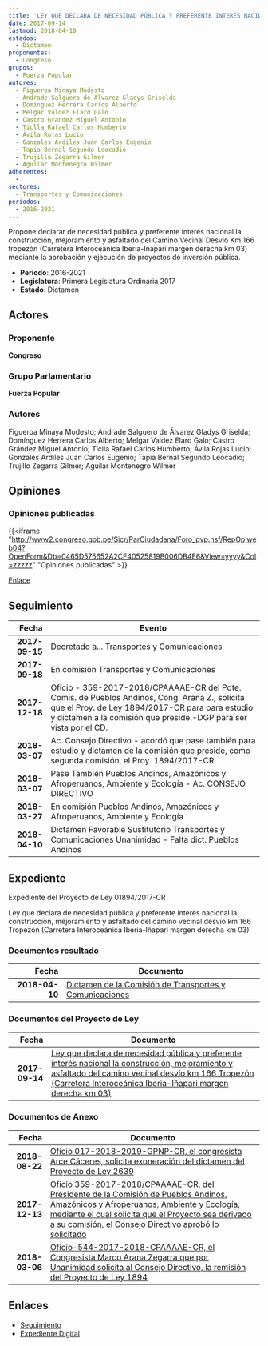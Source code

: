 ```yaml
---
title: 'LEY QUE DECLARA DE NECESIDAD PÚBLICA Y PREFERENTE INTERÉS NACIONAL LA CONSTRUCCIÓN, MEJORAMIENTO Y ASFALTADO DEL CAMINO VECINAL DESVÍO KM 166 "TROPEZÓN" (CARRETERA INTEROCEÁNICA IBERIA-IÑAPARI MARGEN DERECHA KM 03).'
date: 2017-09-14
lastmod: 2018-04-10
estados: 
  - Dictamen
proponentes: 
  - Congreso
grupos: 
  - Fuerza Popular
autores: 
  - Figueroa Minaya Modesto
  - Andrade Salguero de Álvarez Gladys Griselda
  - Domínguez Herrera Carlos Alberto
  - Melgar Valdez Elard Galo
  - Castro Grández Miguel Antonio
  - Ticlla Rafael Carlos Humberto
  - Ávila Rojas Lucio
  - Gonzales Ardiles Juan Carlos Eugenio
  - Tapia Bernal Segundo Leocadio
  - Trujillo Zegarra Gilmer
  - Aguilar Montenegro Wilmer
adherentes: 
  - 
sectores: 
  - Transportes y Comunicaciones
periodos: 
  - 2016-2021
---
```


Propone declarar de necesidad pública y preferente interés nacional la construcción, mejoramiento y asfaltado del Camino Vecinal Desvío Km 166 tropezón (Carretera Interoceánica Iberia-Iñapari margen derecha km 03) mediante la aprobación y ejecución de proyectos de inversión pública.

- **Periodo**: 2016-2021
- **Legislatura**: Primera Legislatura Ordinaria 2017
- **Estado**: Dictamen

## Actores

### Proponente

**Congreso**

### Grupo Parlamentario

**Fuerza Popular**

### Autores

Figueroa Minaya Modesto; Andrade Salguero de Álvarez Gladys Griselda; Domínguez Herrera Carlos Alberto; Melgar Valdez Elard Galo; Castro Grández Miguel Antonio; Ticlla Rafael Carlos Humberto; Ávila Rojas Lucio; Gonzales Ardiles Juan Carlos Eugenio; Tapia Bernal Segundo Leocadio; Trujillo Zegarra Gilmer; Aguilar Montenegro Wilmer


## Opiniones

### Opiniones publicadas

{{<iframe "http://www2.congreso.gob.pe/Sicr/ParCiudadana/Foro_pvp.nsf/RepOpiweb04?OpenForm&Db=0465D575652A2CF40525819B006DB4E6&View=yyyy&Col=zzzzz" "Opiniones publicadas" >}}

[Enlace](http://www2.congreso.gob.pe/Sicr/ParCiudadana/Foro_pvp.nsf/RepOpiweb04?OpenForm&Db=0465D575652A2CF40525819B006DB4E6&View=yyyy&Col=zzzzz)

## Seguimiento

| Fecha | Evento |
|------:|--------|
| **2017-09-15** | Decretado a... Transportes y Comunicaciones|
| **2017-09-18** | En comisión Transportes y Comunicaciones|
| **2017-12-18** | Oficio - 359-2017-2018/CPAAAAE-CR del Pdte. Comis. de Pueblos Andinos, Cong. Arana Z., solicita que el Proy. de Ley 1894/2017-CR para para estudio y dictamen a la comisión que preside.-DGP para ser vista por el CD.|
| **2018-03-07** | Ac. Consejo Directivo - acordó que pase también para estudio y dictamen de la comisión que preside, como segunda comisión, el Proy. 1894/2017-CR|
| **2018-03-07** | Pase También Pueblos Andinos, Amazónicos y Afroperuanos, Ambiente y Ecología - Ac. CONSEJO DIRECTIVO|
| **2018-03-27** | En comisión Pueblos Andinos, Amazónicos y Afroperuanos, Ambiente y Ecología|
| **2018-04-10** | Dictamen Favorable Sustitutorio Transportes y Comunicaciones Unanimidad - Falta dict. Pueblos Andinos|


## Expediente

Expediente del Proyecto de Ley 01894/2017-CR

Ley que declara de necesidad pública y preferente interés nacional la construcción, mejoramiento y asfaltado del camino vecinal desvío km 166 Tropezón (Carretera Interoceánica Iberia-Iñapari margen derecha km 03)


### Documentos resultado

| Fecha | Documento |
|------:|--------|
| **2018-04-10** | [Dictamen de la Comisión de Transportes y Comunicaciones](http://www.leyes.congreso.gob.pe/Documentos/2016_2021/Dictamenes/Proyectos_de_Ley/01894DC23MAY20180410.pdf) |

### Documentos del Proyecto de Ley

| Fecha | Documento |
|------:|--------|
| **2017-09-14** | [Ley que declara de necesidad pública y preferente interés nacional la construcción, mejoramiento y asfaltado del camino vecinal desvío km 166 Tropezón (Carretera Interoceánica Iberia-Iñapari margen derecha km 03)](http://www.leyes.congreso.gob.pe/Documentos/2016_2021/Proyectos_de_Ley_y_de_Resoluciones_Legislativas/PL0189420170914..pdf) |

### Documentos de Anexo

| Fecha | Documento |
|------:|--------|
| **2018-08-22** | [Oficio 017-2018-2019-GPNP-CR, el congresista Arce Cáceres, solicita exoneración del dictamen del Proyecto de Ley 2639](http://www.leyes.congreso.gob.pe/Documentos/2016_2021/Oficios/Grupos_Parlamentarios/OFICIO-017-2018-2019-GPNP-CR.PDF) |
| **2017-12-13** | [Oficio 359-2017-2018/CPAAAAE-CR, del Presidente de la Comisión de Pueblos Andinos, Amazónicos y Afroperuanos, Ambiente y Ecología, mediante el cual solicita que el Proyecto sea derivado a su comisión, el Consejo Directivo aprobó lo solicitado](http://www.leyes.congreso.gob.pe/Documentos/2016_2021/Oficios/Comisiones_Ordinarias/OFICIO-359-2017-2018-CPAAAAE-CR.pdf) |
| **2018-03-06** | [Oficio-544-2017-2018-CPAAAAE-CR, el Congresista Marco Arana Zegarra que por Unanimidad solicita al Consejo Directivo, la remisión del Proyecto de Ley 1894](http://www.leyes.congreso.gob.pe/Documentos/2016_2021/Oficios/Comisiones_Ordinarias/OFICIO-544-2017-2018-CPAAAAE-CR.pdf) |

## Enlaces 

- [Seguimiento](http://www2.congreso.gob.pe/Sicr/TraDocEstProc/CLProLey2016.nsf/f7fff46988ca05b1052578e100829cc7/dd1b02cced424b740525819b007c649a?OpenDocument)
- [Expediente Digital](http://www2.congreso.gob.pe/Sicr/TraDocEstProc/CLProLey2016.nsf/f7fff46988ca05b1052578e100829cc7/dd1b02cced424b740525819b007c649a?OpenDocument&Click=05257FB7005EB655.eb71d0cf91d8294e05256cdf006b5706/$Body/0.1C6C)
